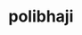 # polibhaji

<script src="https://gist.github.com/anyadoc/27a5cd25068e8f8d941f8e750fda67bf.js"></script>
